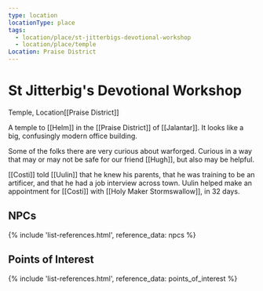 ```yaml
---
type: location
locationType: place
tags:
  - location/place/st-jitterbigs-devotional-workshop
  - location/place/temple
Location: Praise District
---
```


# St Jitterbig's Devotional Workshop
Temple, <span class="dataview inline-field"><span class="inline-field-key">Location</span><span class="inline-field-value">[[Praise District]]</span></span>

A temple to [[Helm]] in the [[Praise District]] of [[Jalantar]]. It looks like a big, confusingly modern office building.

Some of the folks there are very curious about warforged. Curious in a way that may or may not be safe for our friend [[Hugh]], but also may be helpful. 

[[Costi]] told [[Uulin]] that he knew his parents, that he was training to be an artificer, and that he had a job interview across town. Uulin helped make an appointment for [[Costi]] with [[Holy Maker Stormswallow]], in 32 days.


## NPCs
{% include 'list-references.html', reference_data: npcs %}

## Points of Interest
{% include 'list-references.html', reference_data: points_of_interest %}
